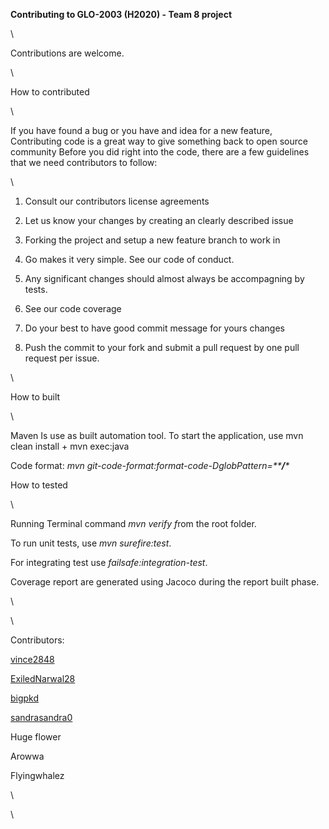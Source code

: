 **Contributing to GLO-2003 (H2020) - Team 8 project**

\

Contributions are welcome.

\

How to contributed

\

If you have found a bug or you have and idea for a new feature,
Contributing code is a great way to give something back to open source
community Before you did right into the code, there are a few guidelines
that we need contributors to follow:

\

1.  Consult our contributors license agreements

2.  Let us know your changes by creating an clearly described issue

3.  Forking the project and setup a new feature branch to work in

4.  Go makes it very simple. See our code of conduct.

5.  Any significant changes should almost always be accompagning by
    tests.

6.  See our code coverage

7.  Do your best to have good commit message for yours changes

8.  Push the commit to your fork and submit a pull request by one pull
    request per issue.

\

How to built

\

Maven Is use as built automation tool. To start the application, use mvn
clean install + mvn exec:java

Code format: *mvn git-code-format:format-code-DglobPattern=\*\***/**\**

How to tested

\

Running Terminal command *mvn verify f*rom the root folder.

To run unit tests, use *mvn surefire:test*.

For integrating test use *failsafe:integration-test*.

Coverage report are generated using Jacoco during the report built
phase.

\

\

Contributors:

[vince2848](https://github.com/vince2848)

[ExiledNarwal28](https://github.com/ExiledNarwal28)

[bigpkd](https://github.com/bigpkd)

[sandrasandra0](https://github.com/sandrasandra0)

Huge flower

Arowwa

Flyingwhalez

\

\

